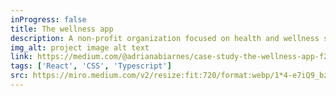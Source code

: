 ```yaml
---
inProgress: false
title: The wellness app
description: A non-profit organization focused on health and wellness seeks innovative ways to boost user engagement and increase subscriptions. The challenge involves creating compelling engagement strategies to foster a more active community. This project emphasizes understanding user needs and preferences through comprehensive market research and stakeholder interviews, aiming to offer enriched, value-driven experiences.   
img_alt: project image alt text
link: https://medium.com/@adrianabiarnes/case-study-the-wellness-app-f263dd393cd8
tags: ['React', 'CSS', 'Typescript']
src: https://miro.medium.com/v2/resize:fit:720/format:webp/1*4-e7iQ9_bzirn5DvNiZYyQ.jpeg
---
```

